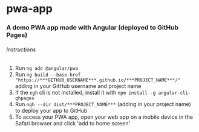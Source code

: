 # pwa-app
### A demo PWA app made with Angular (deployed to GitHub Pages)

###### Instructions
1. Run `ng add @angular/pwa`
2. Run `ng build --base-href "https://***GITHUB_USERNAME***.github.io/***PROJECT_NAME***/"` adding in your GitHub username and project name
3. If the `ngh` cli is not installed, install it with `npm install -g angular-cli-ghpages`
4. Run `ngh --dir dist/***PROJECT_NAME***` (adding in your project name) to deploy your app to GitHub
5. To access your PWA app, open your web app on a mobile device in the Safari browser and click 'add to home screen'
